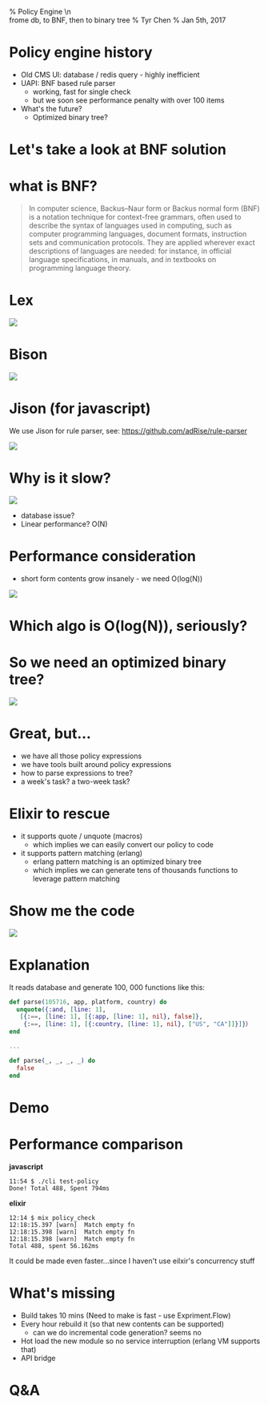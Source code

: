 % Policy Engine \n<br/>frome db, to BNF, then to binary tree
% Tyr Chen
% Jan 5th, 2017

# Policy engine history

* Old CMS UI: database / redis query - highly inefficient
* UAPI: BNF based rule parser
    * working, fast for single check
    * but we soon see performance penalty with over 100 items
* What's the future?
    * Optimized binary tree?

# Let's take a look at BNF solution

# what is BNF?

> In computer science, Backus–Naur form or Backus normal form (BNF) is a notation technique for context-free grammars, often used to describe the syntax of languages used in computing, such as computer programming languages, document formats, instruction sets and communication protocols. They are applied wherever exact descriptions of languages are needed: for instance, in official language specifications, in manuals, and in textbooks on programming language theory.

# Lex

![](assets/images/lex.png)

# Bison

![](assets/images/bison.png)

# Jison (for javascript)

We use Jison for rule parser, see: https://github.com/adRise/rule-parser

![](assets/images/bison.png)

# Why is it slow?

![](assets/images/slow.png)

* database issue?
* Linear performance? O(N)

# Performance consideration

* short form contents grow insanely - we need O(log(N))

![](assets/images/clips.png)

# Which algo is O(log(N)), seriously?

# So we need an optimized binary tree?

![](assets/images/btree.png)

# Great, but...

* we have all those policy expressions
* we have tools built around policy expressions
* how to parse expressions to tree?
* a week's task? a two-week task?

# Elixir to rescue

* it supports quote / unquote (macros)
    * which implies we can easily convert our policy to code
* it supports pattern matching (erlang)
    * erlang pattern matching is an optimized binary tree
    * which implies we can generate tens of thousands functions to leverage pattern matching

# Show me the code

![](assets/images/elixir_codegen.png)

# Explanation

It reads database and generate 100, 000 functions like this:

```elixir
def parse(105716, app, platform, country) do
  unquote({:and, [line: 1],
   [{:==, [line: 1], [{:app, [line: 1], nil}, false]},
    {:==, [line: 1], [{:country, [line: 1], nil}, ["US", "CA"]]}]}）
end

...

def parse(_, _, _, _) do
  false
end
```

# Demo

# Performance comparison

**javascript**

```
11:54 $ ./cli test-policy
Done! Total 488, Spent 794ms
```

**elixir**

```
12:14 $ mix policy_check
12:18:15.397 [warn]  Match empty fn
12:18:15.398 [warn]  Match empty fn
12:18:15.398 [warn]  Match empty fn
Total 488, spent 56.162ms
```

It could be made even faster...since I haven't use eilxir's concurrency stuff

# What's missing

* Build takes 10 mins (Need to make is fast - use Expriment.Flow)
* Every hour rebuild it (so that new contents can be supported)
    * can we do incremental code generation? seems no
* Hot load the new module so no service interruption (erlang VM supports that)
* API bridge


# Q&A
